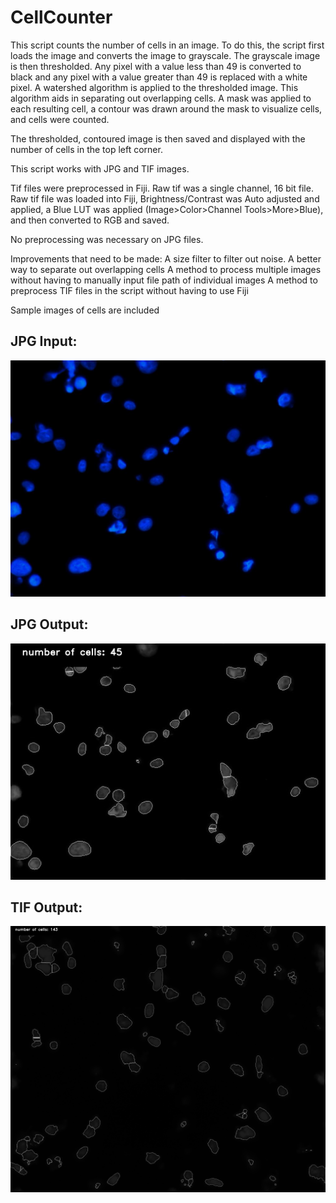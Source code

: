 # CellCounter
This script counts the number of cells in an image.
To do this, the script first loads the image and converts the image to grayscale. 
The grayscale image is then thresholded. Any pixel with a value less than 49 is converted to black and any pixel with a value greater than 49 is replaced with a white pixel. A watershed algorithm is applied to the thresholded image. This algorithm aids in separating out overlapping cells. A mask was applied to each resulting cell, a contour was drawn around the mask to visualize cells, and cells were counted.

The thresholded, contoured image is then saved and displayed with the number of cells in the top left corner.

This script works with JPG and TIF images.

Tif files were preprocessed in Fiji.
Raw tif was a single channel, 16 bit file.
Raw tif file was loaded into Fiji, Brightness/Contrast was Auto adjusted and applied, a Blue LUT was applied (Image>Color>Channel Tools>More>Blue), and then converted to RGB and saved.

No preprocessing was necessary on JPG files.

Improvements that need to be made:
A size filter to filter out noise. 
A better way to separate out overlapping cells
A method to process multiple images without having to manually input file path of individual images
A method to preprocess TIF files in the script without having to use Fiji

Sample images of cells are included 

## JPG Input:
![alt text](https://github.com/kathleenisrad/CellCounter/blob/master/jpginput.jpg?raw=true)

## JPG Output:
![alt text](https://github.com/kathleenisrad/CellCounter/blob/master/jpgoutput.jpg?raw=true)

## TIF Output:
![alt text](https://github.com/kathleenisrad/CellCounter/blob/master/output_tif.jpg?raw=true) 

